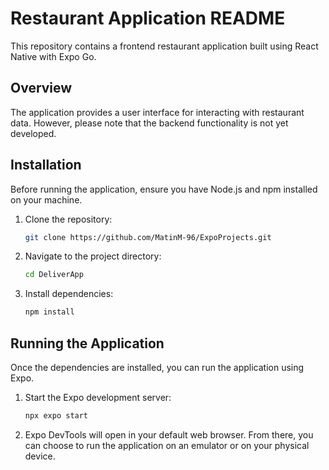# Restaurant Application README

This repository contains a frontend restaurant application built using React Native with Expo Go.

## Overview

The application provides a user interface for interacting with restaurant data. However, please note that the backend functionality is not yet developed.

## Installation

Before running the application, ensure you have Node.js and npm installed on your machine.

1. Clone the repository:

    ```bash
    git clone https://github.com/MatinM-96/ExpoProjects.git
    ```

2. Navigate to the project directory:

    ```bash
    cd DeliverApp
    ```

3. Install dependencies:

    ```bash
    npm install
    ```

## Running the Application

Once the dependencies are installed, you can run the application using Expo.

1. Start the Expo development server:

    ```bash
    npx expo start
    ```

2. Expo DevTools will open in your default web browser. From there, you can choose to run the application on an emulator or on your physical device.

